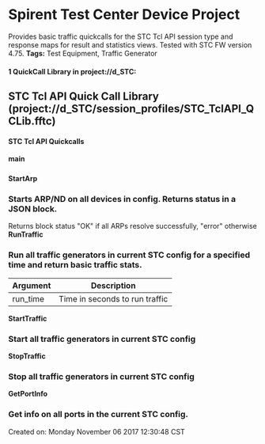 # Spirent Test Center Device Project
Provides basic traffic quickcalls for the STC Tcl API session type and response maps for result and statistics views. Tested with STC FW version 4.75. 
<b>Tags:</b> Test Equipment, Traffic Generator
#### 
#### 1 QuickCall Library in project://d_STC:
## STC Tcl API Quick Call Library (project://d_STC/session_profiles/STC_TclAPI_QCLib.fftc)
#### STC Tcl API Quickcalls
**main**
### 
**StartArp**
### Starts ARP/ND on all devices in config. Returns status in a JSON block.
Returns block 
 status "OK" if all ARPs resolve successfully, "error" otherwise
**RunTraffic**
### Run all traffic generators in current STC config for a specified time and return basic traffic stats.
Argument | Description
------------ | -------------
run_time | Time in seconds to run traffic
**StartTraffic**
### Start all traffic generators in current STC config
**StopTraffic**
### Stop all traffic generators in current STC config
**GetPortInfo**
### Get info on all ports in the current STC config.
Created on: Monday November 06 2017 12:30:48 CST

